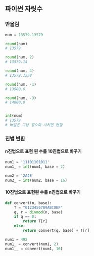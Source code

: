 ## 파이썬 자릿수

### 반올림
```python
num = 13579.13579

round(num)
# 13579

round(num, 2)
# 13579.14

round(num, 4)
# 13579.1358

round(num, -1)
# 13580.0

round(num, -3)
# 14000.0


int(num)
# 13579
# 버림은 그냥 정수화 시키면 편함
```

### 진법 변환

#### n진법으로 표현 된 수를 10진법으로 바꾸기  
```python
num1 = '11101101011'
num1_ = int(num1, base = 2)

num2 = '2A4E'
num2_ = int(num2, base = 16)
```

#### 10진법으로 표현된 수를 n진법으로 바꾸기
```python
def convert(n, base):
    T = "0123456789ABCDEF"
    q, r = divmod(n, base)
    if q == 0:
        return T[r]
    else:
        return convert(q, base) + T[r]

num1 = 492
num1_ = convert(num1, 2)
num1__ = convert(num1, 16)
```
